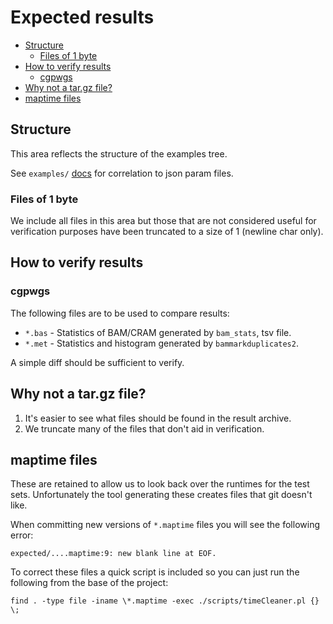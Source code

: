 # Expected results

<!-- TOC depthFrom:2 depthTo:6 withLinks:1 updateOnSave:1 orderedList:0 -->

- [Structure](#structure)
	- [Files of 1 byte](#files-of-1-byte)
- [How to verify results](#how-to-verify-results)
	- [cgpwgs](#cgpwgs)
- [Why not a tar.gz file?](#why-not-a-targz-file)
- [maptime files](#maptime-files)

<!-- /TOC -->

## Structure

This area reflects the structure of the examples tree.

See `examples/` [docs](../examples/README.md) for correlation to json param files.

### Files of 1 byte

We include all files in this area but those that are not considered useful for verification
purposes have been truncated to a size of 1 (newline char only).

## How to verify results

### cgpwgs

The following files are to be used to compare results:

* `*.bas` - Statistics of BAM/CRAM generated by `bam_stats`, tsv file.
* `*.met` - Statistics and histogram generated by `bammarkduplicates2`.

A simple diff should be sufficient to verify.

## Why not a tar.gz file?

1. It's easier to see what files should be found in the result archive.
1. We truncate many of the files that don't aid in verification.

## maptime files

These are retained to allow us to look back over the runtimes for the test sets.  Unfortunately
the tool generating these creates files that git doesn't like.

When committing new versions of `*.maptime` files you will see the following error:

```
expected/....maptime:9: new blank line at EOF.
```

To correct these files a quick script is included so you can just run the following from the base
of the project:

```
find . -type file -iname \*.maptime -exec ./scripts/timeCleaner.pl {} \;
```
